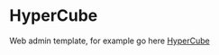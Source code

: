 # HyperCube
Web admin template, for example go here <a href="https://hypercube.si" target="_blank">HyperCube</a>

